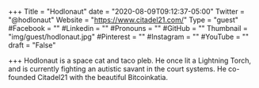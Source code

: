 +++
Title = "Hodlonaut"
date = "2020-08-09T09:12:37-05:00"
Twitter = "@hodlonaut"
Website = "https://www.citadel21.com/"
Type = "guest"
#Facebook = ""
#Linkedin = ""
#Pronouns = ""
#GitHub = ""
Thumbnail = "img/guest/hodlonaut.jpg"
#Pinterest = ""
#Instagram = ""
#YouTube = ""
draft = "False"

+++
Hodlonaut is a space cat and taco pleb. He once lit a Lightning Torch, and is currently fighting an autistic savant in the court systems. He co-founded Citadel21 with the beautiful Bitcoinkatia.
